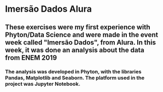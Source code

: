 # Imersão Dados Alura

## These exercises were my first experience with Phyton/Data Science and were made in the event week called "Imersão Dados", from Alura. In this week, it was done an analysis about the data from ENEM 2019

### The analysis was developed in Phyton, with the libraries Pandas, Matplotlib and Seaborn. The platform used in the project was Jupyter Notebook.
